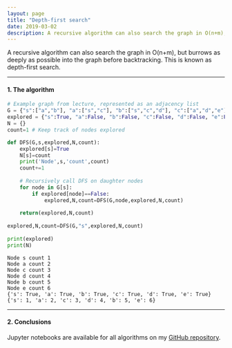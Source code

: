 ```yaml
---
layout: page
title: "Depth-first search"
date: 2019-03-02
description: A recursive algorithm can also search the graph in O(n+m), but burrows as deeply as possible into the graph before backtracking. This is known as depth-first search. 
---
```


A recursive algorithm can also search the graph in O(n+m), but burrows as deeply as possible into the graph before backtracking. This is known as depth-first search. 

---

#### 1. The algorithm

```python
# Example graph from lecture, represented as an adjacency list
G = {"s":["a","b"], "a":["s","c"], "b":["s","c","d"], "c":["a","d","e"], "d":["b","c","e"], "e":["c","d"]}
explored = {"s":True, "a":False, "b":False, "c":False, "d":False, "e":False}
N = {}
count=1 # Keep track of nodes explored

def DFS(G,s,explored,N,count):
    explored[s]=True
    N[s]=count
    print('Node',s,'count',count)
    count+=1
    
    # Recursively call DFS on daughter nodes
    for node in G[s]:
        if explored[node]==False:
            explored,N,count=DFS(G,node,explored,N,count)
            
    return(explored,N,count)
    
explored,N,count=DFS(G,"s",explored,N,count)            
            
print(explored)
print(N)

```

    Node s count 1
    Node a count 2
    Node c count 3
    Node d count 4
    Node b count 5
    Node e count 6
    {'s': True, 'a': True, 'b': True, 'c': True, 'd': True, 'e': True}
    {'s': 1, 'a': 2, 'c': 3, 'd': 4, 'b': 5, 'e': 6}

---

#### 2. Conclusions

Jupyter notebooks are available for all algorithms on my [GitHub repository](https://github.com/nadanai263/datasciportfolio). 